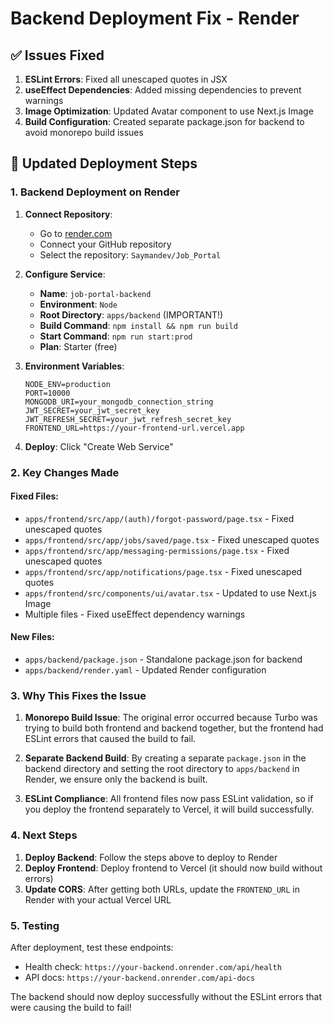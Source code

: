 # Backend Deployment Fix - Render

## ✅ Issues Fixed

1. **ESLint Errors**: Fixed all unescaped quotes in JSX
2. **useEffect Dependencies**: Added missing dependencies to prevent warnings
3. **Image Optimization**: Updated Avatar component to use Next.js Image
4. **Build Configuration**: Created separate package.json for backend to avoid monorepo build issues

## 🚀 Updated Deployment Steps

### 1. Backend Deployment on Render

1. **Connect Repository**: 
   - Go to [render.com](https://render.com)
   - Connect your GitHub repository
   - Select the repository: `Saymandev/Job_Portal`

2. **Configure Service**:
   - **Name**: `job-portal-backend`
   - **Environment**: `Node`
   - **Root Directory**: `apps/backend` (IMPORTANT!)
   - **Build Command**: `npm install && npm run build`
   - **Start Command**: `npm run start:prod`
   - **Plan**: Starter (free)

3. **Environment Variables**:
   ```
   NODE_ENV=production
   PORT=10000
   MONGODB_URI=your_mongodb_connection_string
   JWT_SECRET=your_jwt_secret_key
   JWT_REFRESH_SECRET=your_jwt_refresh_secret_key
   FRONTEND_URL=https://your-frontend-url.vercel.app
   ```

4. **Deploy**: Click "Create Web Service"

### 2. Key Changes Made

#### Fixed Files:
- `apps/frontend/src/app/(auth)/forgot-password/page.tsx` - Fixed unescaped quotes
- `apps/frontend/src/app/jobs/saved/page.tsx` - Fixed unescaped quotes
- `apps/frontend/src/app/messaging-permissions/page.tsx` - Fixed unescaped quotes
- `apps/frontend/src/app/notifications/page.tsx` - Fixed unescaped quotes
- `apps/frontend/src/components/ui/avatar.tsx` - Updated to use Next.js Image
- Multiple files - Fixed useEffect dependency warnings

#### New Files:
- `apps/backend/package.json` - Standalone package.json for backend
- `apps/backend/render.yaml` - Updated Render configuration

### 3. Why This Fixes the Issue

1. **Monorepo Build Issue**: The original error occurred because Turbo was trying to build both frontend and backend together, but the frontend had ESLint errors that caused the build to fail.

2. **Separate Backend Build**: By creating a separate `package.json` in the backend directory and setting the root directory to `apps/backend` in Render, we ensure only the backend is built.

3. **ESLint Compliance**: All frontend files now pass ESLint validation, so if you deploy the frontend separately to Vercel, it will build successfully.

### 4. Next Steps

1. **Deploy Backend**: Follow the steps above to deploy to Render
2. **Deploy Frontend**: Deploy frontend to Vercel (it should now build without errors)
3. **Update CORS**: After getting both URLs, update the `FRONTEND_URL` in Render with your actual Vercel URL

### 5. Testing

After deployment, test these endpoints:
- Health check: `https://your-backend.onrender.com/api/health`
- API docs: `https://your-backend.onrender.com/api-docs`

The backend should now deploy successfully without the ESLint errors that were causing the build to fail!
